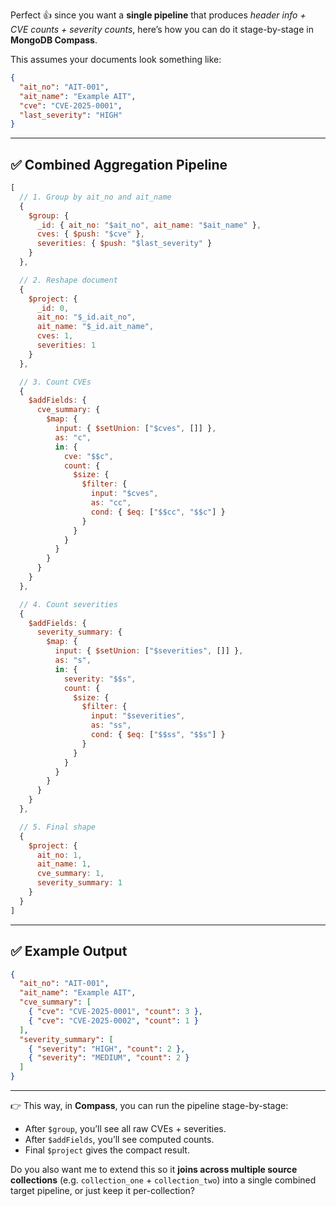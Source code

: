 Perfect 👍 since you want a **single pipeline** that produces *header info + CVE counts + severity counts*, here’s how you can do it stage-by-stage in **MongoDB Compass**.

This assumes your documents look something like:

```json
{
  "ait_no": "AIT-001",
  "ait_name": "Example AIT",
  "cve": "CVE-2025-0001",
  "last_severity": "HIGH"
}
```

---

## ✅ Combined Aggregation Pipeline

```javascript
[
  // 1. Group by ait_no and ait_name
  {
    $group: {
      _id: { ait_no: "$ait_no", ait_name: "$ait_name" },
      cves: { $push: "$cve" },
      severities: { $push: "$last_severity" }
    }
  },

  // 2. Reshape document
  {
    $project: {
      _id: 0,
      ait_no: "$_id.ait_no",
      ait_name: "$_id.ait_name",
      cves: 1,
      severities: 1
    }
  },

  // 3. Count CVEs
  {
    $addFields: {
      cve_summary: {
        $map: {
          input: { $setUnion: ["$cves", []] },
          as: "c",
          in: {
            cve: "$$c",
            count: {
              $size: {
                $filter: {
                  input: "$cves",
                  as: "cc",
                  cond: { $eq: ["$$cc", "$$c"] }
                }
              }
            }
          }
        }
      }
    }
  },

  // 4. Count severities
  {
    $addFields: {
      severity_summary: {
        $map: {
          input: { $setUnion: ["$severities", []] },
          as: "s",
          in: {
            severity: "$$s",
            count: {
              $size: {
                $filter: {
                  input: "$severities",
                  as: "ss",
                  cond: { $eq: ["$$ss", "$$s"] }
                }
              }
            }
          }
        }
      }
    }
  },

  // 5. Final shape
  {
    $project: {
      ait_no: 1,
      ait_name: 1,
      cve_summary: 1,
      severity_summary: 1
    }
  }
]
```

---

## ✅ Example Output

```json
{
  "ait_no": "AIT-001",
  "ait_name": "Example AIT",
  "cve_summary": [
    { "cve": "CVE-2025-0001", "count": 3 },
    { "cve": "CVE-2025-0002", "count": 1 }
  ],
  "severity_summary": [
    { "severity": "HIGH", "count": 2 },
    { "severity": "MEDIUM", "count": 2 }
  ]
}
```

---

👉 This way, in **Compass**, you can run the pipeline stage-by-stage:

* After `$group`, you’ll see all raw CVEs + severities.
* After `$addFields`, you’ll see computed counts.
* Final `$project` gives the compact result.

Do you also want me to extend this so it **joins across multiple source collections** (e.g. `collection_one` + `collection_two`) into a single combined target pipeline, or just keep it per-collection?
